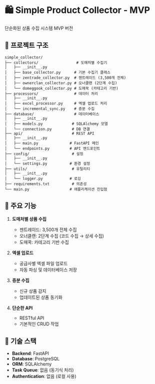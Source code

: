 # 🛍️ Simple Product Collector - MVP

단순화된 상품 수집 시스템 MVP 버전

## 📂 프로젝트 구조

```
simple_collector/
├── collectors/                 # 도매처별 수집기
│   ├── __init__.py
│   ├── base_collector.py      # 기본 수집기 클래스
│   ├── zentrade_collector.py  # 젠트레이드 (3,500개 전체)
│   ├── ownerclan_collector.py # 오너클랜 (2단계 수집)
│   └── domeggook_collector.py # 도매꾹 (카테고리 기반)
├── processors/                # 데이터 처리
│   ├── __init__.py
│   ├── excel_processor.py     # 엑셀 업로드 처리
│   └── incremental_sync.py    # 증분 수집
├── database/                  # 데이터베이스
│   ├── __init__.py
│   ├── models.py             # SQLAlchemy 모델
│   └── connection.py         # DB 연결
├── api/                      # REST API
│   ├── __init__.py
│   ├── main.py              # FastAPI 메인
│   └── endpoints.py         # API 엔드포인트
├── config/                   # 설정
│   ├── __init__.py
│   └── settings.py          # 환경 설정
├── utils/                    # 유틸리티
│   ├── __init__.py
│   └── logger.py            # 로깅
├── requirements.txt          # 의존성
└── main.py                  # 애플리케이션 진입점
```

## 🎯 주요 기능

1. **도매처별 상품 수집**
   - 젠트레이드: 3,500개 전체 수집
   - 오너클랜: 2단계 수집 (코드 수집 → 상세 수집)
   - 도매꾹: 카테고리 기반 수집

2. **엑셀 업로드**
   - 공급사별 엑셀 파일 업로드
   - 자동 파싱 및 데이터베이스 저장

3. **증분 수집**
   - 신규 상품 감지
   - 업데이트된 상품 동기화

4. **단순한 API**
   - RESTful API
   - 기본적인 CRUD 작업

## 🔧 기술 스택

- **Backend**: FastAPI
- **Database**: PostgreSQL
- **ORM**: SQLAlchemy
- **Task Queue**: 없음 (동기식 처리)
- **Authentication**: 없음 (로컬 사용)